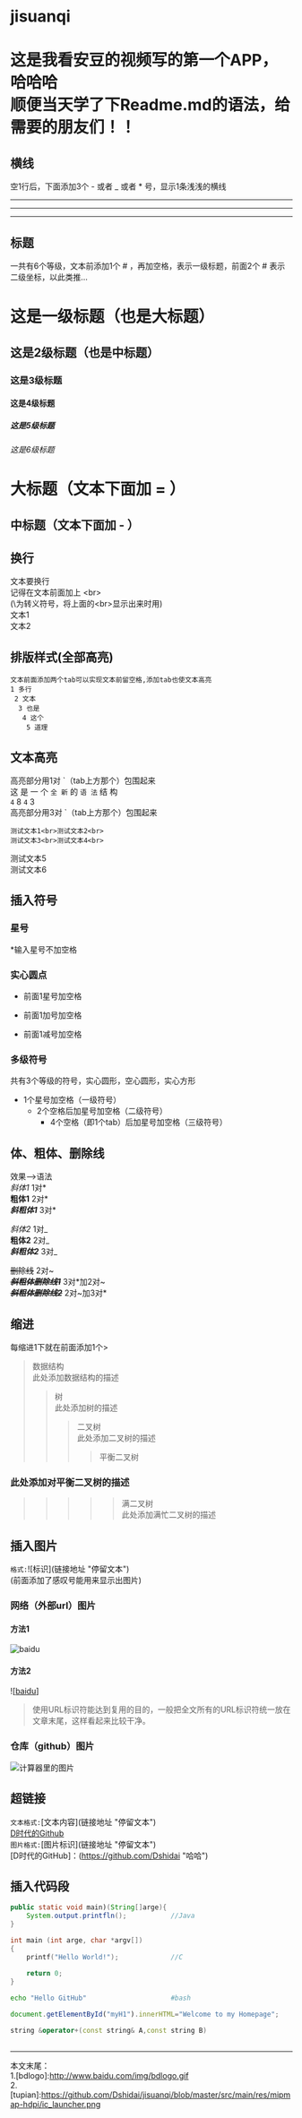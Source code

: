 # jisuanqi
这是我看安豆的视频写的第一个APP，哈哈哈<br>顺便当天学了下Readme.md的语法，给需要的朋友们！！
=================================================================================


## 横线
空1行后，下面添加3个  - 或者  _ 或者  * 号，显示1条浅浅的横线

---

___

***


## 标题
一共有6个等级，文本前添加1个 # ，再加空格，表示一级标题，前面2个 # 表示二级坐标，以此类推...
# 这是一级标题（也是大标题）
## 这是2级标题（也是中标题）
### 这是3级标题
#### 这是4级标题
##### 这是5级标题
###### 这是6级标题
大标题（文本下面加 = ）
=
中标题（文本下面加 - ）
-

## 换行
文本要换行<br>记得在文本前面加上 \<br>
<br>(\为转义符号，将上面的\<br>显示出来时用)
<br>文本1
<br>文本2


## 排版样式(全部高亮)
    文本前面添加两个tab可以实现文本前留空格,添加tab也使文本高亮
    1 多行
     2 文本
      3 也是   
       4 这个
        5 道理


## 文本高亮
高亮部分用1对 \`（tab上方那个）包围起来<br>
这 是 一 个 `全 新` 的 `语 法` 结 构
<br>    `4`   8   `4`   3   <br>
高亮部分用3对 \`（tab上方那个）包围起来<br>
```
测试文本1<br>测试文本2<br>
测试文本3<br>测试文本4<br>
```
测试文本5<br>测试文本6<br>


## 插入符号
### 星号
*输入星号不加空格
### 实心圆点
*   前面1星号加空格
+   前面1加号加空格
-   前面1减号加空格
### 多级符号
共有3个等级的符号，实心圆形，空心圆形，实心方形
* 1个星号加空格（一级符号）<br>
  * 2个空格后加星号加空格（二级符号）<br>
    * 4个空格（即1个tab）后加星号加空格（三级符号）<br>


## 体、粗体、删除线
效果-->语法<br>
*斜体1*                    1对*<br>
**粗体1**	                 2对*<br>
***斜粗体1***	            3对*<br>

_斜体2_	                 1对_<br>
__粗体2__	                 2对_<br>
___斜粗体2___	            3对_<br>

~~删除线~~	                2对~<br>
***~~斜粗体删除线1~~***	  3对*加2对~<br>
~~***斜粗体删除线2***~~	  2对~加3对*<br>


## 缩进
每缩进1下就在前面添加1个\>
>数据结构<br>
此处添加数据结构的描述
>>树<br>
此处添加树的描述
>>>二叉树<br>
此处添加二叉树的描述  
>>>>平衡二叉树<br>
### 此处添加对平衡二叉树的描述  
>>>>>满二叉树<br>
此处添加满忙二叉树的描述


## 插入图片
`格式:`!\[标识](链接地址 "停留文本")<br>(前面添加了感叹号能用来显示出图片)
### 网络（外部url）图片<br>
#### 方法1
![baidu](http://www.baidu.com/img/bdlogo.gif "百度logo")
#### 方法2
![[baidu](baidulogo "原来没有图片直接显示")]
>使用URL标识符能达到复用的目的，一般把全文所有的URL标识符统一放在文章末尾，这样看起来比较干净。
### 仓库（github）图片<br>
![计算器里的图片](https://github.com/Dshidai/jisuanqi/blob/master/src/main/res/mipmap-hdpi/ic_launcher.png "什么鬼")


## 超链接
`文本格式:`\[文本内容](链接地址 "停留文本")<br>
[D时代的Github](https://github.com/Dshidai "haha")  
`图片格式:`\[图片标识](链接地址 "停留文本")<br>
[D时代的GitHub]：(https://github.com/Dshidai "哈哈") 
 


## 插入代码段
```Java
public static void main)(String[]arge){
    System.output.printfln();           //Java
}
```

```C
int main (int arge, char *argv[])
{     
    printf("Hello World!");             //C
    
    return 0;
}
```

```Bash
echo "Hello GitHub"                     #bash
```

```Javascript
document.getElementById("myH1").innerHTML="Welcome to my Homepage";     //Javascript
```
```C++
string &operator+(const string& A,const string B)                       //cpp
```


## 


-----------------------------------------------------------------------------------------------
本文末尾：<br>
1.[bdlogo]:http://www.baidu.com/img/bdlogo.gif<br>
2.[tupian]:https://github.com/Dshidai/jisuanqi/blob/master/src/main/res/mipmap-hdpi/ic_launcher.png<br>

